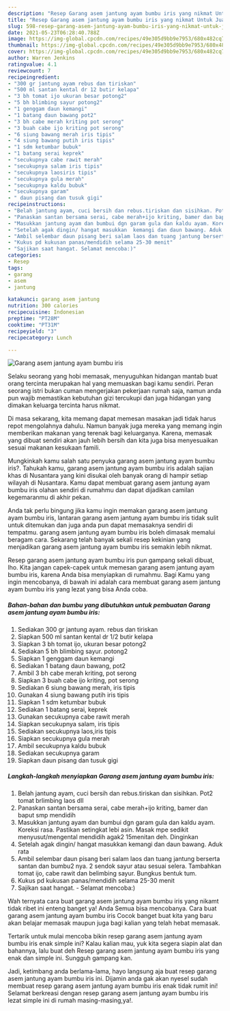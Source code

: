 ```yaml
---
description: "Resep Garang asem jantung ayam bumbu iris yang nikmat Untuk Jualan"
title: "Resep Garang asem jantung ayam bumbu iris yang nikmat Untuk Jualan"
slug: 598-resep-garang-asem-jantung-ayam-bumbu-iris-yang-nikmat-untuk-jualan
date: 2021-05-23T06:28:40.788Z
image: https://img-global.cpcdn.com/recipes/49e305d9bb9e7953/680x482cq70/garang-asem-jantung-ayam-bumbu-iris-foto-resep-utama.jpg
thumbnail: https://img-global.cpcdn.com/recipes/49e305d9bb9e7953/680x482cq70/garang-asem-jantung-ayam-bumbu-iris-foto-resep-utama.jpg
cover: https://img-global.cpcdn.com/recipes/49e305d9bb9e7953/680x482cq70/garang-asem-jantung-ayam-bumbu-iris-foto-resep-utama.jpg
author: Warren Jenkins
ratingvalue: 4.1
reviewcount: 7
recipeingredient:
- "300 gr jantung ayam rebus dan tiriskan"
- "500 ml santan kental dr 12 butir kelapa"
- "3 bh tomat ijo ukuran besar potong2"
- "5 bh blimbing sayur potong2"
- "1 genggam daun kemangi"
- "1 batang daun bawang pot2"
- "3 bh cabe merah kriting pot serong"
- "3 buah cabe ijo kriting pot serong"
- "6 siung bawang merah iris tipis"
- "4 siung bawang putih iris tipis"
- "1 sdm ketumbar bubuk"
- "1 batang serai keprek"
- "secukupnya cabe rawit merah"
- "secukupnya salam iris tipis"
- "secukupnya laosiris tipis"
- "secukupnya gula merah"
- "secukupnya kaldu bubuk"
- "secukupnya garam"
- " daun pisang dan tusuk gigi"
recipeinstructions:
- "Belah jantung ayam, cuci bersih dan rebus.tiriskan dan sisihkan. Pot2 tomat brlimbing laos dll"
- "Panaskan santan bersama serai, cabe merah+ijo kriting, bamer dan baput smp mendidih"
- "Masukkan jantung ayam dan bumbui dgn garam gula dan kaldu ayam. Koreksi rasa. Pastikan setingkat lebi asin. Masak mpe sedikit menyusut/mengental mendidih agak2  15menitan deh. Dinginkan"
- "Setelah agak dingin/ hangat masukkan  kemangi dan daun bawang. Aduk rata"
- "Ambil selembar daun pisang beri salam laos dan tuang jantung berserta santan dan bumbu2 nya. 2 sendok sayur atau sesuai selera. Tambahkan tomat ijo, cabe rawit dan belimbing sayur. Bungkus bentuk tum."
- "Kukus pd kukusan panas/mendidih selama 25-30 menit"
- "Sajikan saat hangat. Selamat mencoba:)"
categories:
- Resep
tags:
- garang
- asem
- jantung

katakunci: garang asem jantung 
nutrition: 300 calories
recipecuisine: Indonesian
preptime: "PT28M"
cooktime: "PT31M"
recipeyield: "3"
recipecategory: Lunch

---
```



![Garang asem jantung ayam bumbu iris](https://img-global.cpcdn.com/recipes/49e305d9bb9e7953/680x482cq70/garang-asem-jantung-ayam-bumbu-iris-foto-resep-utama.jpg)

Selaku seorang yang hobi memasak, menyuguhkan hidangan mantab buat orang tercinta merupakan hal yang memuaskan bagi kamu sendiri. Peran seorang istri bukan cuman mengerjakan pekerjaan rumah saja, namun anda pun wajib memastikan kebutuhan gizi tercukupi dan juga hidangan yang dimakan keluarga tercinta harus nikmat.

Di masa  sekarang, kita memang dapat memesan masakan jadi tidak harus repot mengolahnya dahulu. Namun banyak juga mereka yang memang ingin memberikan makanan yang terenak bagi keluarganya. Karena, memasak yang dibuat sendiri akan jauh lebih bersih dan kita juga bisa menyesuaikan sesuai makanan kesukaan famili. 



Mungkinkah kamu salah satu penyuka garang asem jantung ayam bumbu iris?. Tahukah kamu, garang asem jantung ayam bumbu iris adalah sajian khas di Nusantara yang kini disukai oleh banyak orang di hampir setiap wilayah di Nusantara. Kamu dapat membuat garang asem jantung ayam bumbu iris olahan sendiri di rumahmu dan dapat dijadikan camilan kegemaranmu di akhir pekan.

Anda tak perlu bingung jika kamu ingin memakan garang asem jantung ayam bumbu iris, lantaran garang asem jantung ayam bumbu iris tidak sulit untuk ditemukan dan juga anda pun dapat memasaknya sendiri di tempatmu. garang asem jantung ayam bumbu iris boleh dimasak memalui beragam cara. Sekarang telah banyak sekali resep kekinian yang menjadikan garang asem jantung ayam bumbu iris semakin lebih nikmat.

Resep garang asem jantung ayam bumbu iris pun gampang sekali dibuat, lho. Kita jangan capek-capek untuk memesan garang asem jantung ayam bumbu iris, karena Anda bisa menyiapkan di rumahmu. Bagi Kamu yang ingin mencobanya, di bawah ini adalah cara membuat garang asem jantung ayam bumbu iris yang lezat yang bisa Anda coba.

<!--inarticleads1-->

##### Bahan-bahan dan bumbu yang dibutuhkan untuk pembuatan Garang asem jantung ayam bumbu iris:

1. Sediakan 300 gr jantung ayam. rebus dan tiriskan
1. Siapkan 500 ml santan kental dr 1/2 butir kelapa
1. Siapkan 3 bh tomat ijo, ukuran besar potong2
1. Sediakan 5 bh blimbing sayur. potong2
1. Siapkan 1 genggam daun kemangi
1. Sediakan 1 batang daun bawang, pot2
1. Ambil 3 bh cabe merah kriting, pot serong
1. Siapkan 3 buah cabe ijo kriting, pot serong
1. Sediakan 6 siung bawang merah, iris tipis
1. Gunakan 4 siung bawang putih iris tipis
1. Siapkan 1 sdm ketumbar bubuk
1. Sediakan 1 batang serai, keprek
1. Gunakan secukupnya cabe rawit merah
1. Siapkan secukupnya salam, iris tipis
1. Sediakan secukupnya laos,iris tipis
1. Siapkan secukupnya gula merah
1. Ambil secukupnya kaldu bubuk
1. Sediakan secukupnya garam
1. Siapkan  daun pisang dan tusuk gigi




<!--inarticleads2-->

##### Langkah-langkah menyiapkan Garang asem jantung ayam bumbu iris:

1. Belah jantung ayam, cuci bersih dan rebus.tiriskan dan sisihkan. Pot2 tomat brlimbing laos dll
1. Panaskan santan bersama serai, cabe merah+ijo kriting, bamer dan baput smp mendidih
1. Masukkan jantung ayam dan bumbui dgn garam gula dan kaldu ayam. Koreksi rasa. Pastikan setingkat lebi asin. Masak mpe sedikit menyusut/mengental mendidih agak2  15menitan deh. Dinginkan
1. Setelah agak dingin/ hangat masukkan  kemangi dan daun bawang. Aduk rata
1. Ambil selembar daun pisang beri salam laos dan tuang jantung berserta santan dan bumbu2 nya. 2 sendok sayur atau sesuai selera. Tambahkan tomat ijo, cabe rawit dan belimbing sayur. Bungkus bentuk tum.
1. Kukus pd kukusan panas/mendidih selama 25-30 menit
1. Sajikan saat hangat. - Selamat mencoba:)




Wah ternyata cara buat garang asem jantung ayam bumbu iris yang nikamt tidak ribet ini enteng banget ya! Anda Semua bisa mencobanya. Cara buat garang asem jantung ayam bumbu iris Cocok banget buat kita yang baru akan belajar memasak maupun juga bagi kalian yang telah hebat memasak.

Tertarik untuk mulai mencoba bikin resep garang asem jantung ayam bumbu iris enak simple ini? Kalau kalian mau, yuk kita segera siapin alat dan bahannya, lalu buat deh Resep garang asem jantung ayam bumbu iris yang enak dan simple ini. Sungguh gampang kan. 

Jadi, ketimbang anda berlama-lama, hayo langsung aja buat resep garang asem jantung ayam bumbu iris ini. Dijamin anda gak akan nyesel sudah membuat resep garang asem jantung ayam bumbu iris enak tidak rumit ini! Selamat berkreasi dengan resep garang asem jantung ayam bumbu iris lezat simple ini di rumah masing-masing,ya!.

